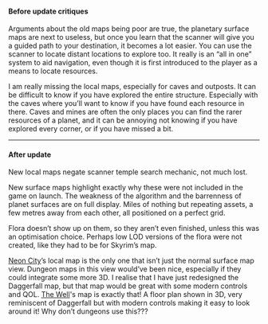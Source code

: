 #### Before update critiques
Arguments about the old maps being poor are true, the planetary surface maps are next to useless, but once you learn that the scanner will give you a guided path to your destination, it becomes a lot easier. You can use the scanner to locate distant locations to explore too. It really is an “all in one” system to aid navigation, even though it is first introduced to the player as a means to locate resources.

I am really missing the local maps, especially for caves and outposts. It can be difficult to know if you have explored the entire structure. Especially with the caves where you’ll want to know if you have found each resource in there. Caves and mines are often the only places you can find the rarer resources of a planet, and it can be annoying not knowing if you have explored every corner, or if you have missed a bit.




---
#### After update 

New local maps negate scanner temple search mechanic, not much lost.

New surface maps highlight exactly why these were not included in the game on launch. The weakness of the algorithm and the barrenness of planet surfaces are on full display. Miles of nothing but repeating assets, a few metres away from each other, all positioned on a perfect grid.

Flora doesn’t show up on them, so they aren’t even finished, unless this was an optimisation choice. Perhaps low LOD versions of the flora were not created, like they had to be for Skyrim’s map.

[Neon City](Neon%20City.md)’s local map is the only one that isn’t just the normal surface map view. Dungeon maps in this view would’ve been nice, especially if they could integrate some more 3D. I realise that I have just redesigned the Daggerfall map, but that map would be great with some modern controls and QOL.
	[The Well](The%20Well.md)'s map is exactly that! A floor plan shown in 3D, very reminiscent of Daggerfall but with modern controls making it easy to look around it! Why don’t dungeons use this??? 

